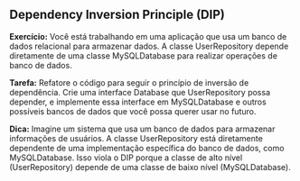 ## Dependency Inversion Principle (DIP)

**Exercício:**
Você está trabalhando em uma aplicação que usa um banco de dados relacional para armazenar dados. A classe UserRepository depende diretamente de uma classe MySQLDatabase para realizar operações de banco de dados.

**Tarefa:**
Refatore o código para seguir o princípio de inversão de dependência. Crie uma interface Database que UserRepository possa depender, e implemente essa interface em MySQLDatabase e outros possíveis bancos de dados que você possa querer usar no futuro.

**Dica:** Imagine um sistema que usa um banco de dados para armazenar informações de usuários. A classe UserRepository está diretamente dependente de uma implementação específica do banco de dados, como MySQLDatabase. Isso viola o DIP porque a classe de alto nível (UserRepository) depende de uma classe de baixo nível (MySQLDatabase).
